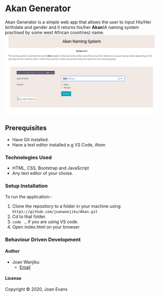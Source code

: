 # Akan Generator
Akan Generator is a simple web app that allows the user to input His/Her birthdate and gender and it returns his/her **Akan**(A naming system practised by some west African countries) name.
![Image of Web app](./images/ak.png)
## Prerequisites
- Have Git installed.
- Have a text editor installed e.g VS Code, Atom
### Technologies Used
- HTML, CSS, Bootstrap and JavaScript
- Any text editor of your choise.
### Setup Installation
To run the application:-
1. Clone the repository to a folder in your machine using `https://github.com/joanwanjiku/Akan.git`
2. Cd to that folder.
3. `code .`, if you are using VS code.
4. Open index.html on your browser.
### Behaviour Driven Development

#### Author
- Joan Wanjiku
    - [Email](joanevans18@gmail.com)
#### License
Copyright &copy; 2020, Joan Evans
